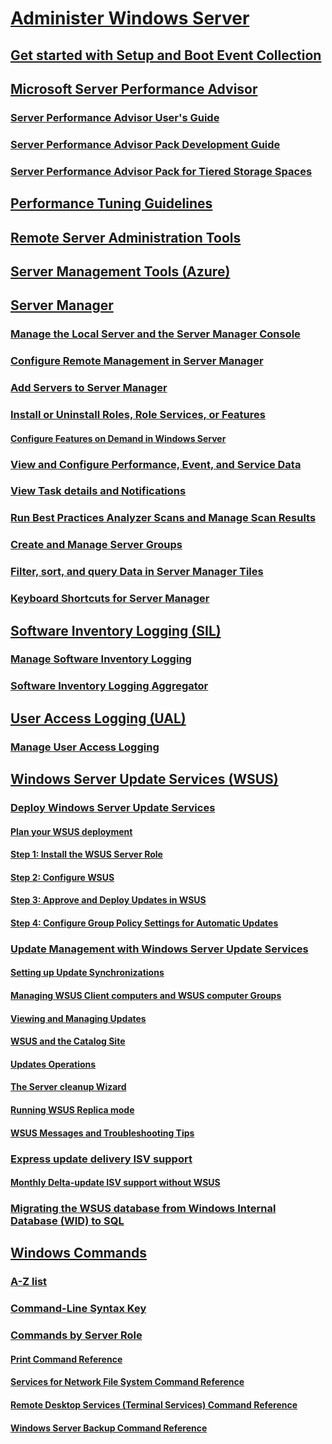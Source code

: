 # [Administer Windows Server](administration.md)
## [Get started with Setup and Boot Event Collection](Get-started-with-Setup-and-Boot-Event-Collection.md)
## [Microsoft Server Performance Advisor](server-performance-advisor/microsoft-server-performance-advisor.md)
### [Server Performance Advisor User's Guide](server-performance-advisor/server-performance-advisor-users-guide.md)
### [Server Performance Advisor Pack Development Guide](server-performance-advisor/server-performance-advisor-pack-development-guide.md)
### [Server Performance Advisor Pack for Tiered Storage Spaces](server-performance-advisor/server-performance-advisor-pack-for-tiered-storage-spaces.md)
## [Performance Tuning Guidelines](performance-tuning/index.md) 
## [Remote Server Administration Tools](remote/remote-server-administration-tools.md)
## [Server Management Tools (Azure)](get-started-with-smt.md)
## [Server Manager](server-manager/server-manager.md)
### [Manage the Local Server and the Server Manager Console](server-manager/manage-the-local-server-and-the-server-manager-console.md)
### [Configure Remote Management in Server Manager](server-manager/configure-remote-management-in-server-manager.md)
### [Add Servers to Server Manager](server-manager/add-servers-to-server-manager.md)
### [Install or Uninstall Roles, Role Services, or Features](server-manager/install-or-uninstall-roles-role-services-or-features.md)
#### [Configure Features on Demand in Windows Server](server-manager/configure-features-on-demand-in-windows-server.md)
### [View and Configure Performance, Event, and Service Data](server-manager/view-and-configure-performance-event-and-service-data.md)
### [View Task details and Notifications](server-manager/view-task-details-and-notifications.md)
### [Run Best Practices Analyzer Scans and Manage Scan Results](server-manager/run-best-practices-analyzer-scans-and-manage-scan-results.md)
### [Create and Manage Server Groups](server-manager/create-and-manage-server-groups.md)
### [Filter, sort, and query Data in Server Manager Tiles](server-manager/filter-sort-and-query-data-in-server-manager-tiles.md)
### [Keyboard Shortcuts for Server Manager](server-manager/keyboard-shortcuts-for-server-manager.md)
## [Software Inventory Logging (SIL)](software-inventory-logging/get-started-with-software-inventory-logging.md)
### [Manage Software Inventory Logging](software-inventory-logging/manage-software-inventory-logging.md)
### [Software Inventory Logging Aggregator](software-inventory-logging/software-inventory-logging-aggregator.md)
## [User Access Logging (UAL)](user-access-logging/get-started-with-user-access-logging.md)
### [Manage User Access Logging](user-access-logging/manage-user-access-logging.md)
## [Windows Server Update Services (WSUS)](windows-server-update-services/get-started/windows-server-update-services-wsus.md)
### [Deploy Windows Server Update Services](windows-server-update-services/deploy/deploy-windows-server-update-services.md)
#### [Plan your WSUS deployment](windows-server-update-services/plan/plan-your-wsus-deployment.md)
#### [Step 1: Install the WSUS Server Role](windows-server-update-services/deploy/1-install-the-wsus-server-role.md)
#### [Step 2: Configure WSUS](windows-server-update-services/deploy/2-configure-wsus.md)
#### [Step 3: Approve and Deploy Updates in WSUS](windows-server-update-services/deploy/3-approve-and-deploy-updates-in-wsus.md)
#### [Step 4: Configure Group Policy Settings for Automatic Updates](windows-server-update-services/deploy/4-configure-group-policy-settings-for-automatic-updates.md)
### [Update Management with Windows Server Update Services](windows-server-update-services/manage/update-management-with-windows-server-update-services.md)
#### [Setting up Update Synchronizations](windows-server-update-services/manage/setting-up-update-synchronizations.md)
#### [Managing WSUS Client computers and WSUS computer Groups](windows-server-update-services/manage/managing-wsus-client-computers-and-wsus-computer-groups.md)
#### [Viewing and Managing Updates](windows-server-update-services/manage/viewing-and-managing-updates.md)
#### [WSUS and the Catalog Site](windows-server-update-services/manage/wsus-and-the-catalog-site.md)
#### [Updates Operations](windows-server-update-services/manage/updates-operations.md)
#### [The Server cleanup Wizard](windows-server-update-services/manage/the-server-cleanup-wizard.md)
#### [Running WSUS Replica mode](windows-server-update-services/manage/running-wsus-replica-mode.md)
#### [WSUS Messages and Troubleshooting Tips](windows-server-update-services/manage/wsus-messages-and-troubleshooting-tips.md)
### [Express update delivery ISV support](windows-server-update-services/deploy/express-update-delivery-isv-support.md)
#### [Monthly Delta-update ISV support without WSUS](windows-server-update-services/deploy/monthly-delta-update-isv-support-without-WSUS.md)
### [Migrating the WSUS database from Windows Internal Database (WID) to SQL](windows-server-update-services/manage/wid-to-sql-migration.md)
## [Windows Commands](windows-commands/windows-commands.md)
### [A-Z list](windows-commands/a-z-list.md)
### [Command-Line Syntax Key](windows-commands/command-line-syntax-key.md)
### [Commands by Server Role](windows-commands/commands-by-server-role.md)
#### [Print Command Reference](windows-commands/print-command-reference.md)
#### [Services for Network File System Command Reference](windows-commands/services-for-network-file-system-command-reference.md)
#### [Remote Desktop Services (Terminal Services) Command Reference](windows-commands/remote-desktop-services-terminal-services-command-reference.md)
#### [Windows Server Backup Command Reference](windows-commands/windows-server-backup-command-reference.md)